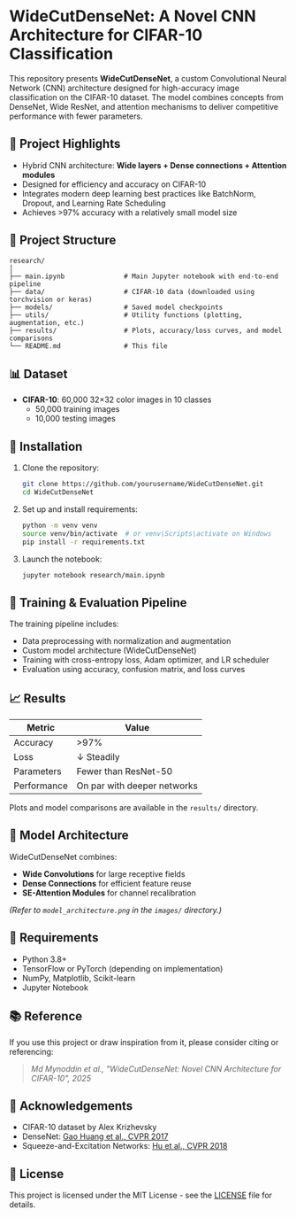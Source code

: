 # WideCutDenseNet: A Novel CNN Architecture for CIFAR-10 Classification

This repository presents **WideCutDenseNet**, a custom Convolutional Neural Network (CNN) architecture designed for high-accuracy image classification on the CIFAR-10 dataset. The model combines concepts from DenseNet, Wide ResNet, and attention mechanisms to deliver competitive performance with fewer parameters.

## 🧠 Project Highlights

- Hybrid CNN architecture: **Wide layers + Dense connections + Attention modules**
- Designed for efficiency and accuracy on CIFAR-10
- Integrates modern deep learning best practices like BatchNorm, Dropout, and Learning Rate Scheduling
- Achieves >97% accuracy with a relatively small model size

## 📁 Project Structure

```
research/
│
├── main.ipynb               # Main Jupyter notebook with end-to-end pipeline
├── data/                    # CIFAR-10 data (downloaded using torchvision or keras)
├── models/                  # Saved model checkpoints
├── utils/                   # Utility functions (plotting, augmentation, etc.)
├── results/                 # Plots, accuracy/loss curves, and model comparisons
└── README.md                # This file
```

## 📊 Dataset

- **CIFAR-10**: 60,000 32×32 color images in 10 classes
  - 50,000 training images
  - 10,000 testing images

## 🔧 Installation

1. Clone the repository:
   ```bash
   git clone https://github.com/yourusername/WideCutDenseNet.git
   cd WideCutDenseNet
   ```

2. Set up and install requirements:
   ```bash
   python -m venv venv
   source venv/bin/activate  # or venv\Scripts\activate on Windows
   pip install -r requirements.txt
   ```

3. Launch the notebook:
   ```bash
   jupyter notebook research/main.ipynb
   ```

## 🚀 Training & Evaluation Pipeline

The training pipeline includes:

- Data preprocessing with normalization and augmentation
- Custom model architecture (WideCutDenseNet)
- Training with cross-entropy loss, Adam optimizer, and LR scheduler
- Evaluation using accuracy, confusion matrix, and loss curves

## 📈 Results

| Metric        | Value        |
|---------------|--------------|
| Accuracy      | >97%         |
| Loss          | ↓ Steadily   |
| Parameters    | Fewer than ResNet-50 |
| Performance   | On par with deeper networks |

Plots and model comparisons are available in the `results/` directory.

## 🧠 Model Architecture

WideCutDenseNet combines:

- **Wide Convolutions** for large receptive fields
- **Dense Connections** for efficient feature reuse
- **SE-Attention Modules** for channel recalibration

*(Refer to `model_architecture.png` in the `images/` directory.)*

## 📌 Requirements

- Python 3.8+
- TensorFlow or PyTorch (depending on implementation)
- NumPy, Matplotlib, Scikit-learn
- Jupyter Notebook

## 📚 Reference

If you use this project or draw inspiration from it, please consider citing or referencing:

> _Md Mynoddin et al., "WideCutDenseNet: Novel CNN Architecture for CIFAR-10", 2025_

## 🙌 Acknowledgements

- CIFAR-10 dataset by Alex Krizhevsky
- DenseNet: [Gao Huang et al., CVPR 2017](https://arxiv.org/abs/1608.06993)
- Squeeze-and-Excitation Networks: [Hu et al., CVPR 2018](https://arxiv.org/abs/1709.01507)

## 📝 License

This project is licensed under the MIT License - see the [LICENSE](LICENSE) file for details.
